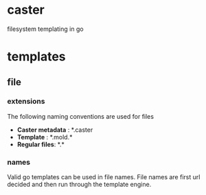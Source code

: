 # caster
filesystem templating in go

# templates

## file 

### extensions

The following naming conventions are used for files

* **Caster metadata** : \*.caster
* **Template** : \*.mold.\*
* **Regular files**: \*.\*

### names

Valid go templates can be used in file names. File names are first url decided and then run through the template engine.
